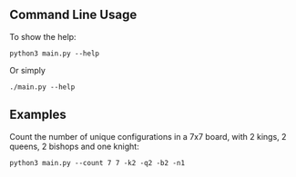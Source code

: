 
Command Line Usage
-------------------

To show the help:

    python3 main.py --help

Or simply

    ./main.py --help


Examples
--------

Count the number of unique configurations in a 7x7 board, with 2 kings, 2 queens, 2 bishops and one knight:

    python3 main.py --count 7 7 -k2 -q2 -b2 -n1






